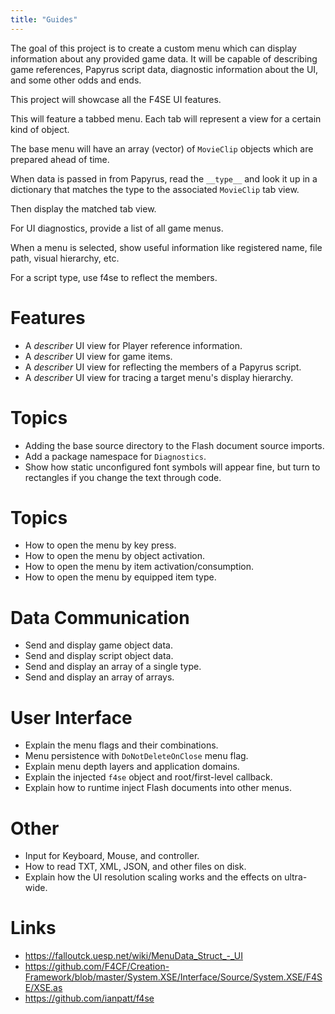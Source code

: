 ```yaml
---
title: "Guides"
---
```


The goal of this project is to create a custom menu which can display information about any provided game data.
It will be capable of describing game references, Papyrus script data, diagnostic information about the UI, and some other odds and ends.

This project will showcase all the F4SE UI features.

This will feature a tabbed menu.
Each tab will represent a view for a certain kind of object.

The base menu will have an array (vector) of `MovieClip` objects which are prepared ahead of time.

When data is passed in from Papyrus, read the `__type__` and look it up in a dictionary that matches the type to the associated `MovieClip` tab view.

Then display the matched tab view.

For UI diagnostics, provide a list of all game menus.

When a menu is selected, show useful information like registered name, file path, visual hierarchy, etc.

For a script type, use f4se to reflect the members.


# Features
- A *describer* UI view for Player reference information.
- A *describer* UI view for game items.
- A *describer* UI view for reflecting the members of a Papyrus script.
- A *describer* UI view for tracing a target menu's display hierarchy.

# Topics
- Adding the base source directory to the Flash document source imports.
- Add a package namespace for `Diagnostics`.
- Show how static unconfigured font symbols will appear fine, but turn to rectangles if you change the text through code.

# Topics
- How to open the menu by key press.
- How to open the menu by object activation.
- How to open the menu by item activation/consumption.
- How to open the menu by equipped item type.

# Data Communication
- Send and display game object data.
- Send and display script object data.
- Send and display an array of a single type.
- Send and display an array of arrays.

# User Interface
- Explain the menu flags and their combinations.
- Menu persistence with `DoNotDeleteOnClose` menu flag.
- Explain menu depth layers and application domains.
- Explain the injected `f4se` object and root/first-level callback.
- Explain how to runtime inject Flash documents into other menus.

# Other
- Input for Keyboard, Mouse, and controller.
- How to read TXT, XML, JSON, and other files on disk.
- Explain how the UI resolution scaling works and the effects on ultra-wide.


# Links
- https://falloutck.uesp.net/wiki/MenuData_Struct_-_UI
- https://github.com/F4CF/Creation-Framework/blob/master/System.XSE/Interface/Source/System.XSE/F4SE/XSE.as
- https://github.com/ianpatt/f4se
